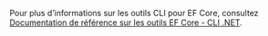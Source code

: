 Pour plus d’informations sur les outils CLI pour EF Core, consultez [Documentation de référence sur les outils EF Core - CLI .NET](/ef/core/miscellaneous/cli/dotnet).